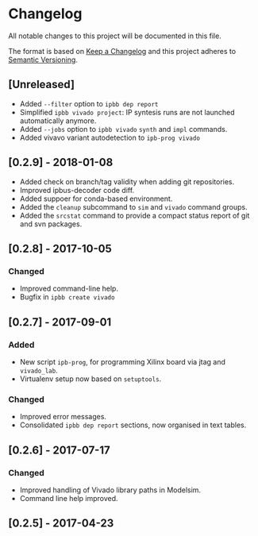 # Changelog
All notable changes to this project will be documented in this file.

The format is based on [Keep a Changelog](http://keepachangelog.com/en/1.0.0/)
and this project adheres to [Semantic Versioning](http://semver.org/spec/v2.0.0.html).

## [Unreleased]
- Added `--filter` option to `ipbb dep report`
- Simplified `ipbb vivado project`: IP syntesis runs are not launched automatically anymore.
- Added `--jobs` option to `ipbb vivado` `synth` and `impl` commands.
- Added vivavo variant autodetection to `ipb-prog vivado`

## [0.2.9] - 2018-01-08
- Added check on branch/tag validity when adding git repositories.
- Improved ipbus-decoder code diff.
- Added suppoer for conda-based environment.
- Added the `cleanup` subcommand to `sim` and `vivado` command groups.
- Added the `srcstat` command to provide a compact status report of git and svn packages.

## [0.2.8] - 2017-10-05
### Changed
- Improved command-line help.
- Bugfix in `ipbb create vivado`
 
## [0.2.7] - 2017-09-01
### Added
- New script `ipb-prog`, for programming Xilinx board via jtag and `vivado_lab`.
- Virtualenv setup now based on `setuptools`.

### Changed
- Improved error messages.
- Consolidated `ipbb dep report` sections, now organised in text tables.

## [0.2.6] - 2017-07-17

### Changed
- Improved handling of Vivado library paths in Modelsim.
- Command line help improved. 

## [0.2.5] - 2017-04-23
